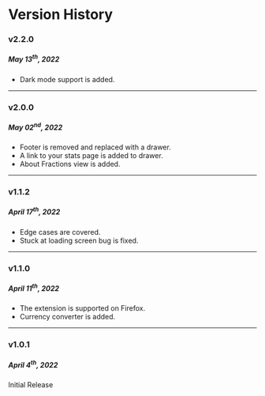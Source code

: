 # Version History

### **v2.2.0**

##### **May 13<sup>th</sup>, 2022**

- Dark mode support is added.

---

### **v2.0.0**

##### **May 02<sup>nd</sup>, 2022**

- Footer is removed and replaced with a drawer.
- A link to your stats page is added to drawer.
- About Fractions view is added.

---

### **v1.1.2**

##### **April 17<sup>th</sup>, 2022**

- Edge cases are covered.
- Stuck at loading screen bug is fixed.

---

### **v1.1.0**

##### **April 11<sup>th</sup>, 2022**

- The extension is supported on Firefox.
- Currency converter is added.

---

### **v1.0.1**

##### **April 4<sup>th</sup>, 2022**

Initial Release
